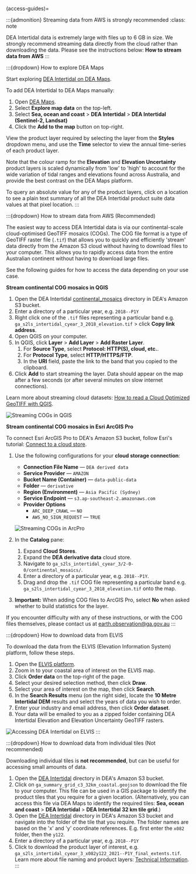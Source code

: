 (access-guides)=

:::{admonition} Streaming data from AWS is strongly recommended
:class: note

DEA Intertidal data is extremely large with files up to 6 GB in size. We strongly recommend streaming data directly from the cloud rather than downloading the data. Please see the instructions below: **How to stream data from AWS**
:::

:::{dropdown} How to explore DEA Maps

Start exploring [DEA Intertidal on DEA Maps](https://maps.dea.ga.gov.au/story/DEAIntertidal).

To add DEA Intertidal to DEA Maps manually:

1. Open [DEA Maps](https://maps.dea.ga.gov.au/).
1. Select **Explore map data** on the top-left.
1. Select **Sea, ocean and coast** &gt; **DEA Intertidal** &gt; **DEA Intertidal (Sentinel-2, Landsat)**
1. Click the **Add to the map** button on top-right.

View the product layer required by selecting the layer from the **Styles** dropdown menu, and use the **Time** selector to view the annual time-series of each product layer.

Note that the colour ramp for the **Elevation** and **Elevation Uncertainty** product layers is scaled dynamically from 'low' to 'high' to account for the wide variation of tidal ranges and elevations found across Australia, and provide the best contrast on the DEA Maps platform. 

To query an absolute value for any of the product layers, click on a location to see a plain text summary of all the DEA Intertidal product suite data values at that pixel location.
:::

:::{dropdown} How to stream data from AWS (Recommended)

The easiest way to access DEA Intertidal data is via our continental-scale cloud-optimised GeoTIFF mosaics (COGs).
The COG file format is a type of GeoTIFF raster file (`.tif`) that allows you to quickly and efficiently 'stream' data directly from the Amazon S3 cloud without having to download files to your computer.
This allows you to rapidly access data from the entire Australian continent without having to download large files.

See the following guides for how to access the data depending on your use case.

**Stream continental COG mosaics in QGIS**
    
1. Open the DEA Intertidal [continental_mosaics](https://data.dea.ga.gov.au/?prefix=derivative/ga_s2ls_intertidal_cyear_3/2-0-0/continental_mosaics/) directory in DEA's Amazon S3 bucket.
1. Enter a directory of a particular year, e.g. `2018--P1Y`
1. Right click one of the `.tif` files representing a particular band e.g. `ga_s2ls_intertidal_cyear_3_2018_elevation.tif` &gt; click **Copy link address**.
1. Open QGIS on your computer.
1. In QGIS, click **Layer** &gt; **Add Layer** &gt; **Add Raster Layer**.
    1. For **Source Type**, select **Protocol: HTTP(S), cloud, etc.**.
    1. For **Protocol Type**, select **HTTP/HTTPS/FTP**.
    1. In the **URI** field, paste the link to the band that you copied to the clipboard.
1. Click **Add** to start streaming the layer. Data should appear on the map after a few seconds (or after several minutes on slow internet connections).

Learn more about streaming cloud datasets: [How to read a Cloud Optimized GeoTIFF with QGIS](https://cogeo.org/qgis-tutorial.html).

![Streaming COGs in QGIS](/_files/dea-tidal-composites/streaming-cogs.jpg)

**Stream continental COG mosaics in Esri ArcGIS Pro**

To connect Esri ArcGIS Pro to DEA's Amazon S3 bucket, follow Esri's tutorial: [Connect to a cloud store](https://pro.arcgis.com/en/pro-app/latest/help/projects/connect-to-cloud-stores.htm). 

1. Use the following configurations for your **cloud storage connection**:

    * **Connection File Name** &mdash; `DEA derived data`
    * **Service Provider** &mdash; `AMAZON`
    * **Bucket Name (Container)** &mdash; `data-public-data`
    * **Folder** &mdash; `derivative`
    * **Region (Environment)** &mdash; `Asia Pacific (Sydney)`
    * **Service Endpoint** &mdash; `s3.ap-southeast-2.amazonaws.com`
    * **Provider Options**
        * `ARC_DEEP_CRAWL` &mdash; `NO`
        * `AWS_NO_SIGN_REQUEST` &mdash; `TRUE`

    ![Streaming COGs in ArcPro](/_files/dea-tidal-composites/arcpro_cog_settings.png)

1. In the **Catalog** pane:

    1. Expand **Cloud Stores**.
    1. Expand the **DEA derivative data** cloud store.
    1. Navigate to `ga_s2ls_intertidal_cyear_3/2-0-0/continental_mosaics/`.
    1. Enter a directory of a particular year, e.g. `2018--P1Y`.
    1. Drag and drop the `.tif` COG file representing a particular band e.g. `ga_s2ls_intertidal_cyear_3_2018_elevation.tif` onto the map.

1. **Important:** When adding COG files to ArcGIS Pro, select **No** when asked whether to build statistics for the layer.

If you encounter difficulty with any of these instructions, or with the COG files themselves, please contact us at <earth.observation@ga.gov.au>
:::

:::{dropdown} How to download data from ELVIS

To download the data from the ELVIS (Elevation Information System) platform, follow these steps.

1. Open the [ELVIS platform](https://elevation.fsdf.org.au/).
1. Zoom in to your coastal area of interest on the ELVIS map.
1. Click **Order data** on the top-right of the page.
1. Select your desired selection method, then click **Draw**.
1. Select your area of interest on the map, then click **Search**.
1. In the **Search Results** menu (on the right side), locate the **10 Metre Intertidal DEM** results and select the years of data you wish to order.
1. Enter your industry and email address, then click **Order dataset**.
1. Your data will be emailed to you as a zipped folder containing DEA Intertidal Elevation and Elevation Uncertainty GeoTIFF rasters.

![Accessing DEA Intertidal on ELVIS](/_files/dea-intertidal/DEAIntertidal_ELVIS_access.jpg)
:::

:::{dropdown} How to download data from individual tiles (Not recommended)

Downloading individual tiles is **not recommended**, but can be useful for accessing small amounts of data. 

1. Open the [DEA Intertidal](https://data.dea.ga.gov.au/?prefix=derivative/ga_s2ls_intertidal_cyear_3/) directory in DEA's Amazon S3 bucket.
1. Click on `ga_summary_grid_c3_32km_coastal.geojson` to download the file to your computer. This file can be used in a GIS package to identify the product tiles that you require for a given location. (Alternatively, you can access this file via DEA Maps to identify the required tiles: **Sea, ocean and coast** &gt; **DEA Intertidal** &gt; **DEA Intertidal 32 km tile grid**.)
1. Open the [DEA Intertidal](https://data.dea.ga.gov.au/?prefix=derivative/ga_s2ls_intertidal_cyear_3/2-0-0/) directory in DEA's Amazon S3 bucket and navigate into the folder of the tile that you require. The folder names are based on the 'x' and 'y' coordinate references. E.g. first enter the `x082` folder, then the `y122`.
1. Enter a directory of a particular year, e.g. `2018--P1Y`
1. Click to download the product layer of interest, e.g. `ga_s2ls_intertidal_cyear_3_x082y122_2021--P1Y_final_extents.tif`. Learn more about file naming and product layers: [Technical Information](./?tab=description#product-layers).
:::

